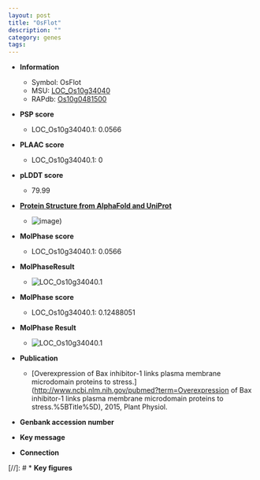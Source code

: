 ```yaml
---
layout: post
title: "OsFlot"
description: ""
category: genes
tags: 
---
```


* **Information**  
    + Symbol: OsFlot  
    + MSU: [LOC_Os10g34040](http://rice.plantbiology.msu.edu/cgi-bin/ORF_infopage.cgi?orf=LOC_Os10g34040)  
    + RAPdb: [Os10g0481500](http://rapdb.dna.affrc.go.jp/viewer/gbrowse_details/irgsp1?name=Os10g0481500)  

* **PSP score**  
    + LOC_Os10g34040.1: 0.0566 

* **PLAAC score**  
    + LOC_Os10g34040.1: 0 

* **pLDDT score**
    + 79.99

* **[Protein Structure from AlphaFold and UniProt](https://www.uniprot.org/uniprotkb/Q9AV57/entry#structure)**
    + ![image](https://ricepsp.github.io/images/Q9/AF-Q9AV57-F1.png))

* **MolPhase score**
    + LOC_Os10g34040.1: 0.0566

* **MolPhaseResult**
    + ![LOC_Os10g34040.1](https://ricepsp.github.io/pictures/LOC_Os10g/LOC_Os10g34040.1.png)

* **MolPhase score**
    + LOC_Os10g34040.1: 0.12488051

* **MolPhase Result**
    + ![LOC_Os10g34040.1](https://304243504.github.io/Pictures/LOC_Os10g/LOC_Os10g34040.1.png)

* **Publication**  
    + [Overexpression of Bax inhibitor-1 links plasma membrane microdomain proteins to stress.](http://www.ncbi.nlm.nih.gov/pubmed?term=Overexpression of Bax inhibitor-1 links plasma membrane microdomain proteins to stress.%5BTitle%5D), 2015, Plant Physiol.

* **Genbank accession number**  

* **Key message**  

* **Connection**  

[//]: # * **Key figures**  


